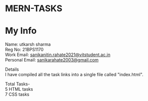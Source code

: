 # MERN-TASKS

 # My Info <br/>
Name: utkarsh sharma<br/>
Reg No: 21BPS1170<br/>
Work Email: sanikanitin.rahate2021@vitstudent.ac.in<br/>
Personal Email: sanikarahate2003@gmail.com<br/>

Details<br/>
I have compiled all the task  links into a single file called "index.html".<br/>

Total Tasks-<br/>
5 HTML tasks<br/>
7 CSS tasks<br/>
